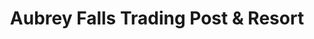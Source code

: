 ---
title: "Aubrey Falls Trading Post & Resort"
url: /thessalon/aubrey-falls-trading-post-und-resort/
shop: Lebensmittel
---